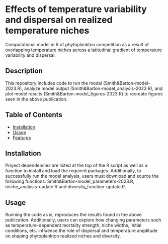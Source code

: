 # Effects of temperature variability and dispersal on realized temperature niches

Computational model in R of phytoplankton competition as a result of overlapping temperature niches across a latitudinal 
gradient of temperature variability and dispersal.

## Description

This repository includes code to run the model (Smith&Barton-model-2023.R), analyze model output (Smith&Barton-model_analysis-2023.R), and plot model results (Smith&Barton-model_figures-2023.R) to recreate figures seen in the above publication.  

## Table of Contents

- [Installation](#installation)
- [Usage](#usage)
- [Features](#features)

## Installation

Project dependencies are listed at the top of the R script as well as a function to install and load the required packages. Additionally, to successfully run the model analysis, users must download and source the following functions: Smith&Barton-model_parameters-2023.R, tniche_analysis-update.R and diversity_function-update.R.

## Usage

Running the code as is, reproduces the results found in the above publication. Additionally, users can explore how changing parameters such as temperature-dependent mortality strength, niche widths, initial conditions, etc. influence the role of dispersal and temperature amplitude on shaping phytoplankton realized niches and diversity. 
